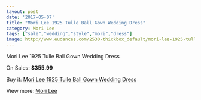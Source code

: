 ```yaml
---
layout: post
date: '2017-05-07'
title: "Mori Lee 1925 Tulle Ball Gown Wedding Dress"
category: Mori Lee
tags: ["sale","wedding","style","mori","dress"]
image: http://www.eudances.com/2530-thickbox_default/mori-lee-1925-tulle-ball-gown-wedding-dress.jpg
---
```

Mori Lee 1925 Tulle Ball Gown Wedding Dress

On Sales: **$355.99**
<a href="https://www.eudances.com/en/mori-lee/842-mori-lee-1925-tulle-ball-gown-wedding-dress.html"><amp-img layout="responsive" width="600" height="600" src="//www.eudances.com/2530-thickbox_default/mori-lee-1925-tulle-ball-gown-wedding-dress.jpg" alt="Mori Lee 1925 Tulle Ball Gown Wedding Dress 0" /></a>
<a href="https://www.eudances.com/en/mori-lee/842-mori-lee-1925-tulle-ball-gown-wedding-dress.html"><amp-img layout="responsive" width="600" height="600" src="//www.eudances.com/2533-thickbox_default/mori-lee-1925-tulle-ball-gown-wedding-dress.jpg" alt="Mori Lee 1925 Tulle Ball Gown Wedding Dress 1" /></a>
<a href="https://www.eudances.com/en/mori-lee/842-mori-lee-1925-tulle-ball-gown-wedding-dress.html"><amp-img layout="responsive" width="600" height="600" src="//www.eudances.com/2532-thickbox_default/mori-lee-1925-tulle-ball-gown-wedding-dress.jpg" alt="Mori Lee 1925 Tulle Ball Gown Wedding Dress 2" /></a>
<a href="https://www.eudances.com/en/mori-lee/842-mori-lee-1925-tulle-ball-gown-wedding-dress.html"><amp-img layout="responsive" width="600" height="600" src="//www.eudances.com/2531-thickbox_default/mori-lee-1925-tulle-ball-gown-wedding-dress.jpg" alt="Mori Lee 1925 Tulle Ball Gown Wedding Dress 3" /></a>

Buy it: [Mori Lee 1925 Tulle Ball Gown Wedding Dress](https://www.eudances.com/en/mori-lee/842-mori-lee-1925-tulle-ball-gown-wedding-dress.html "Mori Lee 1925 Tulle Ball Gown Wedding Dress")

View more: [Mori Lee](https://www.eudances.com/en/9-mori-lee "Mori Lee")